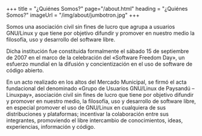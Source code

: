 +++
title = "¿Quiénes Somos?"
page="/about.html"
heading = "¿Quiénes Somos?"
imageUrl = "/img/about/jumbotron.jpg"
+++

<p class="w-100-l">
  Somos una asociación civil sin fines de lucro que agrupa a usuarios GNU/Linux y que tiene por objetivo difundir y promover en nuestro medio la filosofía, uso y desarrollo del software libre.
</p>

<p class="w-100-l">
  Dicha institución fue constituida formalmente el sábado 15 de septiembre de 2007 en el marco de la celebración del «Software Freedom Day», un esfuerzo mundial en la difusión y concientización en el uso de software de código abierto.
</p>

<p class="w-100-l">
  En un acto realizado en los altos del Mercado Municipal, se firmó el acta fundacional del denominado «Grupo de Usuarios GNU/Linux de Paysandú – Linuxpay», asociación civil sin fines de lucro que tiene por objetivo difundir y promover en nuestro medio, la filosofía, uso y desarrollo de software libre, en especial promover el uso de GNU/Linux en cualquiera de sus distribuciones y plataformas; incentivar la colaboración entre sus integrantes, promoviendo el libre intercambio de conocimientos, ideas, experiencias, información y código.
</p>
